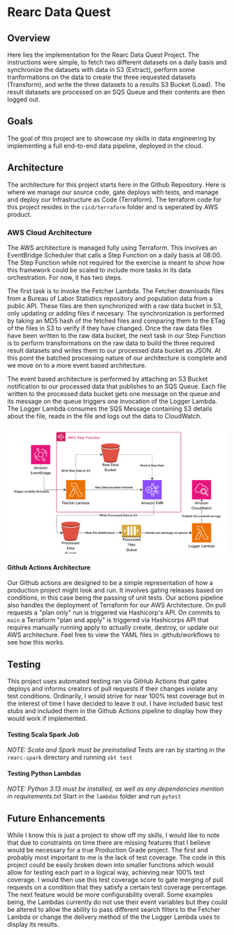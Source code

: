 # Rearc Data Quest

## Overview
Here lies the implementation for the Rearc Data Quest Project. The instructions were simple, to fetch two different datasets on a daily basis and synchronize the datasets with data in S3 (Extract), perform some tranformations on the data to create the three requested datasets (Transform), and write the three datasets to a results S3 Bucket (Load). The result datasets are processed on an SQS Queue and their contents are then logged out.

## Goals
The goal of this project are to showcase my skills in data engineering by implementing a full end-to-end data pipeline, deployed in the cloud. 

## Architecture
The architecture for this project starts here in the Github Repository. Here is where we manage our source code, gate deploys with tests, and manage and deploy our Infrastructure as Code (Terraform). The terraform code for this project resides in the `cicd/terraform` folder and is seperated by AWS product.

### AWS Cloud Architecture
The AWS architecture is managed fully using Terraform. This involves an EventBridge Scheduler that calls a Step Function on a daily basis at 08:00. The Step Function while not required for the exercise is meant to show how this framework could be scaled to include more tasks in its data orchestration. For now, it has two steps. 

The first task is to invoke the Fetcher Lambda. The Fetcher downloads files from a Bureau of Labor Statistics repository and population data from a public API. These files are then synchronized with a raw data bucket in S3, only updating or adding files if necesary. The synchronization is performed by taking an MD5 hash of the fetched files and comparing them to the ETag of the files in S3 to verify if they have changed. Once the raw data files have been written to the raw data bucket, the next task in our Step Function is to perform transformations on the raw data to build the three required result datasets and writes them to our processed data bucket as JSON. At this point the batched processing nature of our architecture is complete and we move on to a more event based architecture. 

The event based architecture is performed by attaching an S3 Bucket notification to our processed data that publishes to an SQS Queue. Each file written to the processed data bucket gets one message on the queue and its message on the queue triggers one invocation of the Logger Lambda. The Logger Lambda consumes the SQS Message containing S3 details about the file, reads in the file and logs out the data to CloudWatch.

![AWS Cloud Architecure](./Rearc%20Data%20Quest%20Architecture.png)

#### Github Actions Architecture
Our Github actions are designed to be a simple representation of how a production project might look and run. It involves gating releases based on conditions, in this case being the passing of unit tests. Our actions pipeline also handles the deployment of Terraform for our AWS Architecture. On pull requests a "plan only" run is triggered via Hashicorp's API. On commits to `main` a Terraform "plan and apply" is triggered via Hashicorps API that requires manually running apply to actually create, destroy, or update our AWS architecture. Feel free to view the YAML files in .github/workflows to see how this works.

## Testing
This project uses automated testing ran via GitHub Actions that gates deploys and informs creators of pull requests if their changes violate any test conditions. Ordinarily, I would strive for near 100% test coverage but in the interest of time I have decided to leave it out. I have included basic test stubs and included them in the Github Actions pipeline to display how they would work if implemented.

#### Testing Scala Spark Job
*NOTE: Scala and Spark must be preinstalled*
Tests are ran by starting in the `rearc-spark` directory and running `sbt test`

#### Testing Python Lambdas
*NOTE: Python 3.13 must be installed, as well as any dependencies mention in requirements.txt*
Start in the `lambdas` folder and run `pytest`

## Future Enhancements 
While I know this is just a project to show off my skills, I would like to note that due to constraints on time there are missing features that I believe would be necessary for a true Production Grade project. The first and probably most important to me is the lack of test coverage. The code in this project could be easily broken down into smaller functions which would allow for testing each part in a logical way, achieving near 100% test coverage. I would then use this test coverage score to gate merging of pull requests on a condition that they satisfy a certain test coverage percentage. The next feature would be more configurability overall. Some examples being, the Lambdas currently do not use their event variables but they could be altered to allow the ability to pass different search filters to the Fetcher Lambda or change the delivery method of the the Logger Lambda uses to display its results. 
